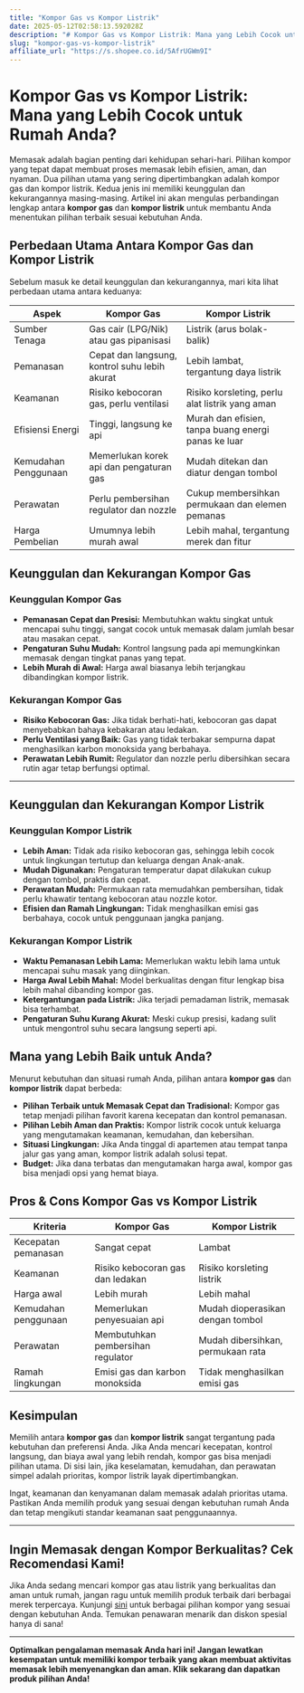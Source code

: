 ```yaml
---
title: "Kompor Gas vs Kompor Listrik"
date: 2025-05-12T02:58:13.592028Z
description: "# Kompor Gas vs Kompor Listrik: Mana yang Lebih Cocok untuk Rumah Anda?..."
slug: "kompor-gas-vs-kompor-listrik"
affiliate_url: "https://s.shopee.co.id/5AfrUGWm9I"
---
```

# Kompor Gas vs Kompor Listrik: Mana yang Lebih Cocok untuk Rumah Anda?

Memasak adalah bagian penting dari kehidupan sehari-hari. Pilihan kompor yang tepat dapat membuat proses memasak lebih efisien, aman, dan nyaman. Dua pilihan utama yang sering dipertimbangkan adalah kompor gas dan kompor listrik. Kedua jenis ini memiliki keunggulan dan kekurangannya masing-masing. Artikel ini akan mengulas perbandingan lengkap antara **kompor gas** dan **kompor listrik** untuk membantu Anda menentukan pilihan terbaik sesuai kebutuhan Anda.

## Perbedaan Utama Antara Kompor Gas dan Kompor Listrik

Sebelum masuk ke detail keunggulan dan kekurangannya, mari kita lihat perbedaan utama antara keduanya:

| Aspek                 | Kompor Gas                                          | Kompor Listrik                                  |
|-----------------------|-----------------------------------------------------|------------------------------------------------|
| Sumber Tenaga        | Gas cair (LPG/Nik) atau gas pipanisasi            | Listrik (arus bolak-balik)                     |
| Pemanasan            | Cepat dan langsung, kontrol suhu lebih akurat     | Lebih lambat, tergantung daya listrik          |
| Keamanan             | Risiko kebocoran gas, perlu ventilasi             | Risiko korsleting, perlu alat listrik yang aman |
| Efisiensi Energi     | Tinggi, langsung ke api                            | Murah dan efisien, tanpa buang energi panas ke luar |
| Kemudahan Penggunaan | Memerlukan korek api dan pengaturan gas            | Mudah ditekan dan diatur dengan tombol        |
| Perawatan            | Perlu pembersihan regulator dan nozzle           | Cukup membersihkan permukaan dan elemen pemanas|
| Harga Pembelian      | Umumnya lebih murah awal                         | Lebih mahal, tergantung merek dan fitur   |

## Keunggulan dan Kekurangan Kompor Gas

### Keunggulan Kompor Gas
- **Pemanasan Cepat dan Presisi:** Membutuhkan waktu singkat untuk mencapai suhu tinggi, sangat cocok untuk memasak dalam jumlah besar atau masakan cepat.
- **Pengaturan Suhu Mudah:** Kontrol langsung pada api memungkinkan memasak dengan tingkat panas yang tepat.
- **Lebih Murah di Awal:** Harga awal biasanya lebih terjangkau dibandingkan kompor listrik.

### Kekurangan Kompor Gas
- **Risiko Kebocoran Gas:** Jika tidak berhati-hati, kebocoran gas dapat menyebabkan bahaya kebakaran atau ledakan.
- **Perlu Ventilasi yang Baik:** Gas yang tidak terbakar sempurna dapat menghasilkan karbon monoksida yang berbahaya.
- **Perawatan Lebih Rumit:** Regulator dan nozzle perlu dibersihkan secara rutin agar tetap berfungsi optimal.

---

## Keunggulan dan Kekurangan Kompor Listrik

### Keunggulan Kompor Listrik
- **Lebih Aman:** Tidak ada risiko kebocoran gas, sehingga lebih cocok untuk lingkungan tertutup dan keluarga dengan Anak-anak.
- **Mudah Digunakan:** Pengaturan temperatur dapat dilakukan cukup dengan tombol, praktis dan cepat.
- **Perawatan Mudah:** Permukaan rata memudahkan pembersihan, tidak perlu khawatir tentang kebocoran atau nozzle kotor.
- **Efisien dan Ramah Lingkungan:** Tidak menghasilkan emisi gas berbahaya, cocok untuk penggunaan jangka panjang.

### Kekurangan Kompor Listrik
- **Waktu Pemanasan Lebih Lama:** Memerlukan waktu lebih lama untuk mencapai suhu masak yang diinginkan.
- **Harga Awal Lebih Mahal:** Model berkualitas dengan fitur lengkap bisa lebih mahal dibanding kompor gas.
- **Ketergantungan pada Listrik:** Jika terjadi pemadaman listrik, memasak bisa terhambat.
- **Pengaturan Suhu Kurang Akurat:** Meski cukup presisi, kadang sulit untuk mengontrol suhu secara langsung seperti api.

## Mana yang Lebih Baik untuk Anda?

Menurut kebutuhan dan situasi rumah Anda, pilihan antara **kompor gas** dan **kompor listrik** dapat berbeda:

- **Pilihan Terbaik untuk Memasak Cepat dan Tradisional:** Kompor gas tetap menjadi pilihan favorit karena kecepatan dan kontrol pemanasan.
- **Pilihan Lebih Aman dan Praktis:** Kompor listrik cocok untuk keluarga yang mengutamakan keamanan, kemudahan, dan kebersihan.
- **Situasi Lingkungan:** Jika Anda tinggal di apartemen atau tempat tanpa jalur gas yang aman, kompor listrik adalah solusi tepat.
- **Budget:** Jika dana terbatas dan mengutamakan harga awal, kompor gas bisa menjadi opsi yang hemat biaya.

## Pros & Cons Kompor Gas vs Kompor Listrik

| Kriteria               | Kompor Gas                              | Kompor Listrik                       |
|------------------------|----------------------------------------|-------------------------------------|
| Kecepatan pemanasan   | Sangat cepat                          | Lambat                            |
| Keamanan              | Risiko kebocoran gas dan ledakan     | Risiko korsleting listrik          |
| Harga awal            | Lebih murah                          | Lebih mahal                        |
| Kemudahan penggunaan  | Memerlukan penyesuaian api           | Mudah dioperasikan dengan tombol  |
| Perawatan             | Membutuhkan pembersihan regulator    | Mudah dibersihkan, permukaan rata |
| Ramah lingkungan      | Emisi gas dan karbon monoksida       | Tidak menghasilkan emisi gas       |

## Kesimpulan

Memilih antara **kompor gas** dan **kompor listrik** sangat tergantung pada kebutuhan dan preferensi Anda. Jika Anda mencari kecepatan, kontrol langsung, dan biaya awal yang lebih rendah, kompor gas bisa menjadi pilihan utama. Di sisi lain, jika keselamatan, kemudahan, dan perawatan simpel adalah prioritas, kompor listrik layak dipertimbangkan.

Ingat, keamanan dan kenyamanan dalam memasak adalah prioritas utama. Pastikan Anda memilih produk yang sesuai dengan kebutuhan rumah Anda dan tetap mengikuti standar keamanan saat penggunaannya.

---

## Ingin Memasak dengan Kompor Berkualitas? Cek Recomendasi Kami!

Jika Anda sedang mencari kompor gas atau listrik yang berkualitas dan aman untuk rumah, jangan ragu untuk memilih produk terbaik dari berbagai merek terpercaya. Kunjungi [sini](https://s.shopee.co.id/5AfrUGWm9I) untuk berbagai pilihan kompor yang sesuai dengan kebutuhan Anda. Temukan penawaran menarik dan diskon spesial hanya di sana!

---

**Optimalkan pengalaman memasak Anda hari ini! Jangan lewatkan kesempatan untuk memiliki kompor terbaik yang akan membuat aktivitas memasak lebih menyenangkan dan aman. Klik sekarang dan dapatkan produk pilihan Anda!**